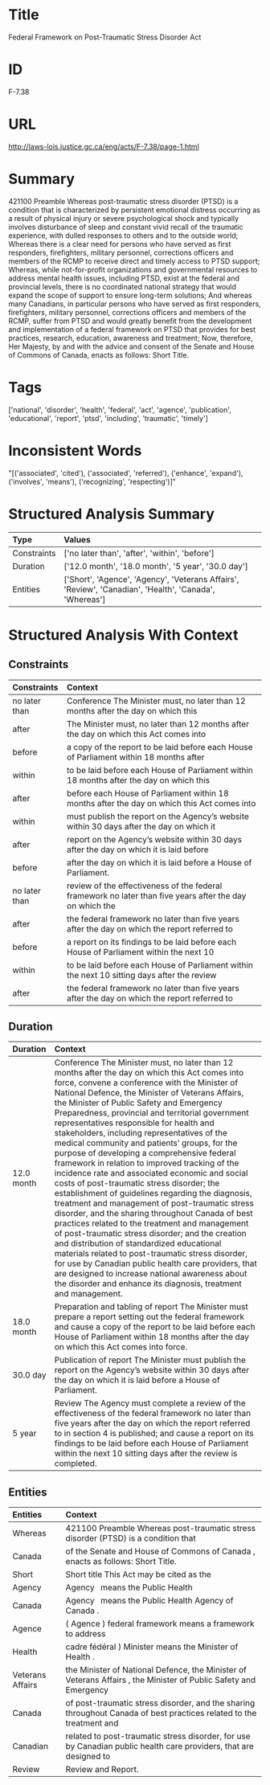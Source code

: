 # Title
Federal Framework on Post-Traumatic Stress Disorder Act


# ID
F-7.38

# URL
http://laws-lois.justice.gc.ca/eng/acts/F-7.38/page-1.html


# Summary
421100 Preamble Whereas post-traumatic stress disorder (PTSD) is a condition that is characterized by persistent emotional distress occurring as a result of physical injury or severe psychological shock and typically involves disturbance of sleep and constant vivid recall of the traumatic experience, with dulled responses to others and to the outside world; Whereas there is a clear need for persons who have served as first responders, firefighters, military personnel, corrections officers and members of the RCMP to receive direct and timely access to PTSD support; Whereas, while not-for-profit organizations and governmental resources to address mental health issues, including PTSD, exist at the federal and provincial levels, there is no coordinated national strategy that would expand the scope of support to ensure long-term solutions; And whereas many Canadians, in particular persons who have served as first responders, firefighters, military personnel, corrections officers and members of the RCMP, suffer from PTSD and would greatly benefit from the development and implementation of a federal framework on PTSD that provides for best practices, research, education, awareness and treatment; Now, therefore, Her Majesty, by and with the advice and consent of the Senate and House of Commons of Canada, enacts as follows: Short Title.


# Tags
['national', 'disorder', 'health', 'federal', 'act', 'agence', 'publication', 'educational', 'report', 'ptsd', 'including', 'traumatic', 'timely']


# Inconsistent Words
"[('associated', 'cited'), ('associated', 'referred'), ('enhance', 'expand'), ('involves', 'means'), ('recognizing', 'respecting')]"


# Structured Analysis Summary
| Type        | Values                                                                                                 |
|:------------|:-------------------------------------------------------------------------------------------------------|
| Constraints | ['no later than', 'after', 'within', 'before']                                                         |
| Duration    | ['12.0 month', '18.0 month', '5 year', '30.0 day']                                                     |
| Entities    | ['Short', 'Agence', 'Agency', 'Veterans Affairs', 'Review', 'Canadian', 'Health', 'Canada', 'Whereas'] |


# Structured Analysis With Context
 


## Constraints
| Constraints   | Context                                                                                                  |
|:--------------|:---------------------------------------------------------------------------------------------------------|
| no later than | Conference The Minister must,  no later than 12 months after the day on which this                       |
| after         | The Minister must, no later than 12 months after the day on which this Act comes into                    |
| before        | a copy of the report to be laid before each House of Parliament within 18 months after                   |
| within        | to be laid before each House of Parliament within 18 months after the day on which this                  |
| after         | before each House of Parliament within 18 months after the day on which this Act comes into              |
| within        | must publish the report on the Agency’s website within 30 days after the day on which it                 |
| after         | report on the Agency’s website within 30 days after the day on which it is laid before                   |
| before        | after the day on which it is laid before  a House of Parliament.                                         |
| no later than | review of the effectiveness of the federal framework no later than five years after the day on which the |
| after         | the federal framework no later than five years after the day on which the report referred to             |
| before        | a report on its findings to be laid before each House of Parliament within the next 10                   |
| within        | to be laid before each House of Parliament within the next 10 sitting days after the review              |
| after         | the federal framework no later than five years after the day on which the report referred to             |


## Duration
| Duration   | Context                                                                                                                                                                                                                                                                                                                                                                                                                                                                                                                                                                                                                                                                                                                                                                                                                                                                                                                                                                                                                                                                                                                                                                                      |
|:-----------|:---------------------------------------------------------------------------------------------------------------------------------------------------------------------------------------------------------------------------------------------------------------------------------------------------------------------------------------------------------------------------------------------------------------------------------------------------------------------------------------------------------------------------------------------------------------------------------------------------------------------------------------------------------------------------------------------------------------------------------------------------------------------------------------------------------------------------------------------------------------------------------------------------------------------------------------------------------------------------------------------------------------------------------------------------------------------------------------------------------------------------------------------------------------------------------------------|
| 12.0 month | Conference The Minister must, no later than 12 months after the day on which this Act comes into force, convene a conference with the Minister of National Defence, the Minister of Veterans Affairs, the Minister of Public Safety and Emergency Preparedness, provincial and territorial government representatives responsible for health and stakeholders, including representatives of the medical community and patients’ groups, for the purpose of developing a comprehensive federal framework in relation to improved tracking of the incidence rate and associated economic and social costs of post-traumatic stress disorder; the establishment of guidelines regarding the diagnosis, treatment and management of post-traumatic stress disorder, and the sharing throughout Canada of best practices related to the treatment and management of post-traumatic stress disorder; and the creation and distribution of standardized educational materials related to post-traumatic stress disorder, for use by Canadian public health care providers, that are designed to increase national awareness about the disorder and enhance its diagnosis, treatment and management. |
| 18.0 month | Preparation and tabling of report The Minister must prepare a report setting out the federal framework and cause a copy of the report to be laid before each House of Parliament within 18 months after the day on which this Act comes into force.                                                                                                                                                                                                                                                                                                                                                                                                                                                                                                                                                                                                                                                                                                                                                                                                                                                                                                                                          |
| 30.0 day   | Publication of report The Minister must publish the report on the Agency’s website within 30 days after the day on which it is laid before a House of Parliament.                                                                                                                                                                                                                                                                                                                                                                                                                                                                                                                                                                                                                                                                                                                                                                                                                                                                                                                                                                                                                            |
| 5 year     | Review The Agency must complete a review of the effectiveness of the federal framework no later than five years after the day on which the report referred to in section 4 is published; and cause a report on its findings to be laid before each House of Parliament within the next 10 sitting days after the review is completed.                                                                                                                                                                                                                                                                                                                                                                                                                                                                                                                                                                                                                                                                                                                                                                                                                                                        |


## Entities
| Entities         | Context                                                                                                             |
|:-----------------|:--------------------------------------------------------------------------------------------------------------------|
| Whereas          | 421100 Preamble  Whereas post-traumatic stress disorder (PTSD) is a condition that                                  |
| Canada           | of the Senate and House of Commons of Canada , enacts as follows: Short Title.                                      |
| Short            | Short title This Act may be cited as the                                                                            |
| Agency           | Agency   means the Public Health                                                                                    |
| Canada           | Agency  means the Public Health Agency of  Canada .                                                                 |
| Agence           | (  Agence ) federal framework means a framework to address                                                          |
| Health           | cadre fédéral ) Minister means the Minister of Health .                                                             |
| Veterans Affairs | the Minister of National Defence, the Minister of Veterans Affairs , the Minister of Public Safety and Emergency    |
| Canada           | of post-traumatic stress disorder, and the sharing throughout Canada of best practices related to the treatment and |
| Canadian         | related to post-traumatic stress disorder, for use by Canadian public health care providers, that are designed to   |
| Review           | Review  and Report.                                                                                                 |


